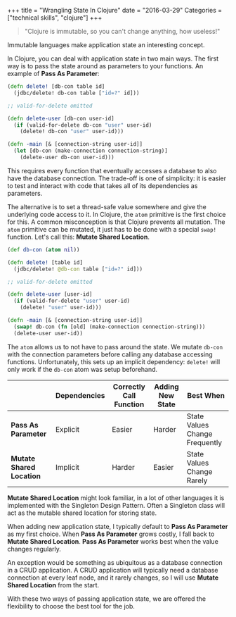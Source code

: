 +++
title = "Wrangling State In Clojure"
date = "2016-03-29"
Categories = ["technical skills", "clojure"]
+++

> "Clojure is immutable, so you can't change anything, how useless!"

Immutable languages make application state an interesting concept.

In Clojure, you can deal with application state in two main ways. The first way
is to pass the state around as parameters to your functions. An example of
**Pass As Parameter**:

``` clojure
(defn delete! [db-con table id]
  (jdbc/delete! db-con table ["id=?" id]))

;; valid-for-delete omitted

(defn delete-user [db-con user-id]
  (if (valid-for-delete db-con "user" user-id)
    (delete! db-con "user" user-id)))

(defn -main [& [connection-string user-id]]
  (let [db-con (make-connection connection-string)]
    (delete-user db-con user-id)))
```

This requires every function that eventually accesses a database to also have
the database connection. The trade-off is one of simplicity: it is easier to
test and interact with code that takes all of its dependencies as parameters.

The alternative is to set a thread-safe value somewhere and give the underlying
code access to it. In Clojure, the ```atom``` primitive is the first choice for
this. A common misconception is that Clojure prevents all mutation. The
```atom``` primitive can be mutated, it just has to be done with a special
```swap!``` function. Let's call this: **Mutate Shared Location**.

``` clojure
(def db-con (atom nil))

(defn delete! [table id]
  (jdbc/delete! @db-con table ["id=?" id]))

;; valid-for-delete omitted

(defn delete-user [user-id]
  (if (valid-for-delete "user" user-id)
    (delete! "user" user-id)))

(defn -main [& [connection-string user-id]]
  (swap! db-con (fn [old] (make-connection connection-string)))
  (delete-user user-id))
```

The ```atom``` allows us to not have to pass around the state. We mutate
```db-con``` with the connection parameters before calling any database accessing
functions. Unfortunately, this sets up an implicit dependency: ```delete!```
will only work if the ```db-con``` atom was setup beforehand.

| | Dependencies | Correctly Call Function | Adding New State | Best When |
|------------- |-------------- | ------------ | ------------- | ------------- |
|**Pass As Parameter** | Explicit |  Easier  | Harder | State Values Change Frequently
|**Mutate Shared Location** | Implicit |  Harder  |  Easier | State Values Change Rarely

**Mutate Shared Location** might look familiar, in a lot of other languages it
is implemented with the Singleton Design Pattern. Often a Singleton class will
act as the mutable shared location for storing state.

When adding new application state, I typically default to **Pass As Parameter**
as my first choice. When **Pass As Parameter** grows costly, I fall back to
**Mutate Shared Location**. **Pass As Parameter** works best when the value
changes regularly.

An exception would be something as ubiquitous as a database connection in a CRUD
application. A CRUD application will typically need a database connection at
every leaf node, and it rarely changes, so I will use **Mutate Shared Location**
from the start.

With these two ways of passing application state, we are offered the flexibility
to choose the best tool for the job.
